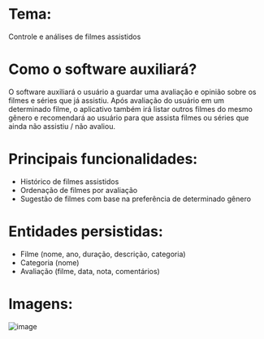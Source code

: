 # Tema:
Controle e análises de filmes assistidos 

# Como o software auxiliará?
O software auxiliará o usuário a guardar uma avaliação e opinião sobre os filmes e séries que já assistiu. 
Após avaliação do usuário em um determinado filme, o aplicativo também irá listar outros filmes do mesmo gênero e recomendará ao usuário para que assista filmes ou séries que ainda não assistiu / não avaliou.  

# Principais funcionalidades:
- Histórico de filmes assistidos
- Ordenação de filmes por avaliação
- Sugestão de filmes com base na preferência de determinado gênero

# Entidades persistidas:
- Filme (nome, ano, duração, descrição, categoria)
- Categoria (nome)
- Avaliação (filme, data, nota, comentários) 

# Imagens:
![image](https://user-images.githubusercontent.com/12118857/155153630-0a80cc33-439d-4954-aa54-581a76a1c8a6.png)
